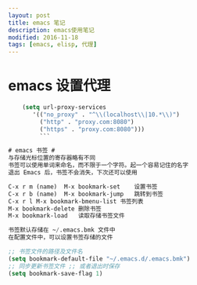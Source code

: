 ```yaml
---
layout: post
title: emacs 笔记
description: emacs使用笔记
modified: 2016-11-18
tags: [emacs, elisp, 代理] 
---
```


# emacs 设置代理 #
```lisp
    (setq url-proxy-services
       '(("no_proxy" . "^\\(localhost\\|10.*\\)")
         ("http" . "proxy.com:8080")
         ("https" . "proxy.com:8080")))
         ```

# emacs 书签 #
与存储光标位置的寄存器略有不同
书签可以使用单词来命名，而不限于一个字符。起一个容易记住的名字
退出 Emacs 后，书签不会消失，下次还可以使用

C-x r m (name)	M-x bookmark-set	设置书签
C-x r b (name)	M-x bookmark-jump	跳转到书签
C-x r l	M-x bookmark-bmenu-list	书签列表
M-x bookmark-delete	删除书签
M-x bookmark-load	读取存储书签文件

书签默认存储在 ~/.emacs.bmk 文件中
在配置文件中，可以设置书签存储的文件

;; 书签文件的路径及文件名
(setq bookmark-default-file "~/.emacs.d/.emacs.bmk")
;; 同步更新书签文件 ;; 或者退出时保存
(setq bookmark-save-flag 1)

